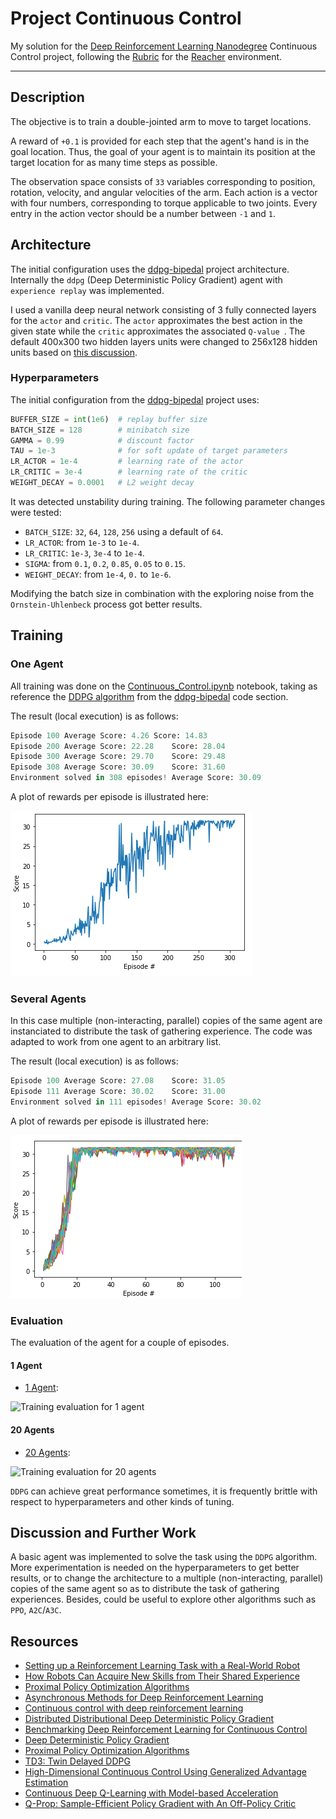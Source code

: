 # Project Continuous Control

My solution for the [Deep Reinforcement Learning Nanodegree](https://www.udacity.com/course/deep-reinforcement-learning-nanodegree--nd893) Continuous Control project, following the [Rubric](https://review.udacity.com/#!/rubrics/1890/view) for the [Reacher](https://github.com/Unity-Technologies/ml-agents/blob/release_4_branch/docs/Learning-Environment-Examples.md#reacher) environment.

[//]: # (Image References)

[image1]: ./extra/cc01_train.png
[image2]: ./extra/cc01.gif
[image3]: ./extra/cc02_train.png
[image4]: ./extra/cc02.gif

---
## Description

The objective is to train a double-jointed arm to move to target locations.

A reward of `+0.1` is provided for each step that the agent's hand is in the goal location. Thus, the goal of your agent is to maintain its position at the target location for as many time steps as possible.

The observation space consists of `33` variables corresponding to position, rotation, velocity, and angular velocities of the arm. Each action is a vector with four numbers, corresponding to torque applicable to two joints. Every entry in the action vector should be a number between `-1` and `1`.

## Architecture

The initial configuration uses the [ddpg-bipedal](https://github.com/udacity/deep-reinforcement-learning/tree/master/ddpg-bipedal) project architecture. Internally the `ddpg` (Deep Deterministic Policy Gradient) agent with `experience replay` was implemented.

I used a vanilla deep neural network consisting of 3 fully connected layers for the `actor` and `critic`. The `actor` approximates the best action in the given state while the `critic` approximates the associated `Q-value `. The default 400x300 two hidden layers units were changed to 256x128 hidden units based on [this discussion](https://knowledge.udacity.com/questions/66792).

### Hyperparameters

The initial configuration from the [ddpg-bipedal](https://github.com/udacity/deep-reinforcement-learning/tree/master/ddpg-bipedal) project uses:

```python
BUFFER_SIZE = int(1e6)  # replay buffer size
BATCH_SIZE = 128        # minibatch size
GAMMA = 0.99            # discount factor
TAU = 1e-3              # for soft update of target parameters
LR_ACTOR = 1e-4         # learning rate of the actor
LR_CRITIC = 3e-4        # learning rate of the critic
WEIGHT_DECAY = 0.0001   # L2 weight decay
```

It was detected unstability during training. The following parameter changes were tested:

 * `BATCH_SIZE`: `32`, `64`, `128`, `256` using a default of `64`.
 * `LR_ACTOR`: from `1e-3` to `1e-4`.
 * `LR_CRITIC`: `1e-3`, `3e-4` to `1e-4`.
 * `SIGMA`: from  `0.1`, `0.2`, `0.85`, `0.05` to `0.15`.
 * `WEIGHT_DECAY`: from  `1e-4`, `0.` to `1e-6`.

Modifying the batch size in combination with the exploring noise from the `Ornstein-Uhlenbeck` process got better results.

## Training

### One Agent

All training was done on the [Continuous_Control.ipynb](Continuous_Control.ipynb) notebook, taking as reference the [DDPG algorithm](https://arxiv.org/abs/1509.02971) from the [ddpg-bipedal](https://github.com/udacity/deep-reinforcement-learning/tree/master/ddpg-bipedal) code section.

The result (local execution) is as follows:

```python
Episode 100	Average Score: 4.26	Score: 14.83
Episode 200	Average Score: 22.28	Score: 28.04
Episode 300	Average Score: 29.70	Score: 29.48
Episode 308	Average Score: 30.09	Score: 31.60
Environment solved in 308 episodes!	Average Score: 30.09
```

A plot of rewards per episode is illustrated here:

![Training resultfor 1 agent][image1]

### Several Agents

In this case multiple (non-interacting, parallel) copies of the same agent are instanciated to distribute the task of gathering experience. The code was adapted to work from one agent to an arbitrary list.

The result (local execution) is as follows:

```python
Episode 100	Average Score: 27.08	Score: 31.05
Episode 111	Average Score: 30.02	Score: 31.00
Environment solved in 111 episodes!	Average Score: 30.02
```

A plot of rewards per episode is illustrated here:

![Training result for 20 agents][image3]


### Evaluation

The evaluation of the agent for a couple of episodes.

#### 1 Agent

 * [1 Agent](extra/cc01.mp4):

![Training evaluation for 1 agent][image2]

#### 20 Agents

 * [20 Agents](extra/cc02.mp4):

![Training evaluation for 20 agents][image4]

`DDPG` can achieve great performance sometimes, it is frequently brittle with respect to hyperparameters and other kinds of tuning.

## Discussion and Further Work

A basic agent was implemented to solve the task using the `DDPG` algorithm. More experimentation is needed on the hyperparameters to get better results, or to change the architecture to a multiple (non-interacting, parallel) copies of the same agent so as to distribute the task of gathering experiences. Besides, could be useful to explore other algorithms such as `PPO`, `A2C`/`A3C`.

## Resources

* [Setting up a Reinforcement Learning Task with a Real-World Robot](https://arxiv.org/pdf/1803.07067.pdf)
* [How Robots Can Acquire New Skills from Their Shared Experience](https://ai.googleblog.com/2016/10/how-robots-can-acquire-new-skills-from.html)
* [Proximal Policy Optimization Algorithms](https://arxiv.org/abs/1707.06347)
* [Asynchronous Methods for Deep Reinforcement Learning](https://arxiv.org/abs/1602.01783)
* [Continuous control with deep reinforcement learning](https://arxiv.org/abs/1509.02971)
* [Distributed Distributional Deep Deterministic Policy Gradient](https://openreview.net/pdf?id=SyZipzbCb)
* [Benchmarking Deep Reinforcement Learning for Continuous Control](https://arxiv.org/abs/1604.06778)
* [Deep Deterministic Policy Gradient](https://spinningup.openai.com/en/latest/algorithms/ddpg.html)
* [Proximal Policy Optimization Algorithms](https://arxiv.org/abs/1707.06347)
* [TD3: Twin Delayed DDPG](https://arxiv.org/abs/1802.09477)
* [High-Dimensional Continuous Control Using Generalized Advantage Estimation](https://arxiv.org/abs/1506.02438)
* [Continuous Deep Q-Learning with Model-based Acceleration](https://arxiv.org/abs/1603.00748)
* [Q-Prop: Sample-Efficient Policy Gradient with An Off-Policy Critic](https://arxiv.org/abs/1611.02247)
